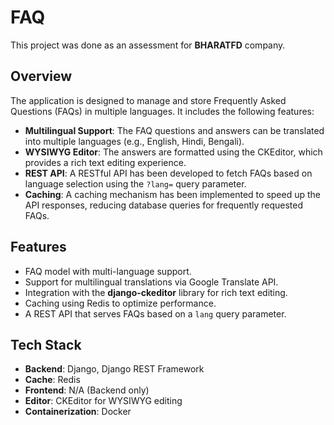 # FAQ

This project was done as an assessment for **BHARATFD** company.

## Overview

The application is designed to manage and store Frequently Asked Questions (FAQs) in multiple languages. It includes the following features:

- **Multilingual Support**: The FAQ questions and answers can be translated into multiple languages (e.g., English, Hindi, Bengali).
- **WYSIWYG Editor**: The answers are formatted using the CKEditor, which provides a rich text editing experience.
- **REST API**: A RESTful API has been developed to fetch FAQs based on language selection using the `?lang=` query parameter.
- **Caching**: A caching mechanism has been implemented to speed up the API responses, reducing database queries for frequently requested FAQs.

## Features

- FAQ model with multi-language support.
- Support for multilingual translations via Google Translate API.
- Integration with the **django-ckeditor** library for rich text editing.
- Caching using Redis to optimize performance.
- A REST API that serves FAQs based on a `lang` query parameter.

## Tech Stack

- **Backend**: Django, Django REST Framework
- **Cache**: Redis
- **Frontend**: N/A (Backend only)
- **Editor**: CKEditor for WYSIWYG editing
- **Containerization**: Docker


